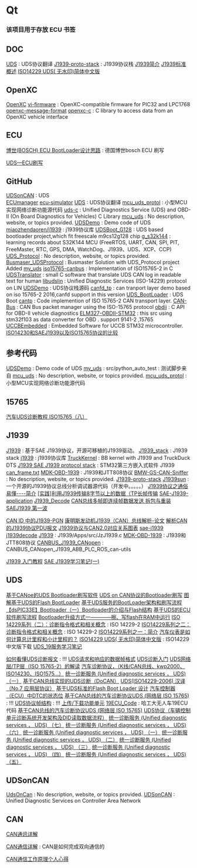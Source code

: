 # Qt
### 该项目用于存放 ECU 书签

## DOC
[UDS](https://github.com/taoynkkx/UDS) : UDS协议翻译 
[J1939-proto-stack](https://github.com/pengnianchun/J1939-proto-stack) : J1939协议栈 
[J1939简介](https://www.kvaser.cn/about-can/higher-layer-protocols/j1939-introduction/)
[J1939标准概述](https://www.kvaser.cn/about-can/higher-layer-protocols/j1939-standards-overview/)
[ISO14229 UDS( 无水印)简体中文版](http://www.100gsoft.cn/softdown/4965.html#downaddress)

## OpenXC
[OpenXC](https://shop.openxcplatform.com/)
[vi-firmware](https://github.com/openxc/vi-firmware) : OpenXC-compatible firmware for PIC32 and LPC1768 
[openxc-message-format](https://github.com/openxc/openxc-message-format)
[openxc-c](https://github.com/openxc/openxc-c) : C library to access data from an OpenXC vehicle interface 

## ECU

[博世(BOSCH) ECU BootLoader设计思路](https://blog.csdn.net/Allen_Spring/article/details/107145344) : 德国博世bosch ECU 刷写 

[UDS—ECU刷写](https://zhuanlan.zhihu.com/p/163058679)


## GitHub
[UDSonCAN](https://github.com/raychow/UDSonCAN) : UDS  
[ECUmanager](https://github.com/nitrousnrg/ECUmanager)
[ecu-simulator](https://github.com/lbenthins/ecu-simulator)
[UDS](https://github.com/taoynkkx/UDS) : UDS协议翻译
[mcu_uds_protol](https://github.com/jiangjie87481/mcu_uds_protol) : 小型MCU实现网络诊断功能源代码
[uds-c](https://github.com/jiangjie87481/uds-c) : Unified Diagnostics Service (UDS) and OBD-II (On Board Diagnostics for Vehicles) C Library
[mcu_uds](https://github.com/miaozhendaoren/mcu_uds) : No description, website, or topics provided.
[UDSDemo](https://github.com/jiangjie87481/UDSDemo) : Demo code of UDS
[miaozhendaoren/j1939](https://github.com/miaozhendaoren/j1939) : j1939协议库
[UDSBoot_G128](https://github.com/ukign/UDSBoot_G128) : UDS based bootloader project,which fit freescale m9cs12g128 chip
[g_s32k144](https://github.com/GreyZhang/g_s32k144) : learning records about S32K144 MCU (FreeRTOS, UART, CAN, SPI, PIT, FreeMaster, RTC, GPS, DMA, WatchDog、J1939、UDS、XCP、CCP)
[UDS_Protocol](https://github.com/Mariale13/UDS_Protocol) : No description, website, or topics provided.
[Busmaser_UDSProtocol](https://github.com/Mariale13/Busmaser_UDSProtocol) : Busmaster Solution with UDS_Protocol project Added
[my_uds](https://github.com/geekyes/my_uds)
[iso15765-canbus](https://github.com/devcoons/iso15765-canbus) : Implementation of ISO15765-2 in C
[UDSTranslator](https://github.com/MrtnsK/UDSTranslator) : small C software that translate UDS CAN log in readable text for human
[libudslin](https://github.com/nxyd/libudslin) : Unified Diagnostic Services (ISO-14229) protocol on LIN
[UDSDemo](https://github.com/ukign/UDSDemo) : UDS协议栈源码
[canfd_tp](https://github.com/ukign/canfd_tp) : can tranport layer demo based on iso 15765-2 2016,canfd support in this version
[UDS_BootLoader](https://github.com/GreenBoxNewEnergy/UDS_BootLoader) : UDS Boot 
[cantp](https://github.com/Hirofeng/cantp) : Code implemention of ISO 15765-2 CAN transport layer. 
[CAN-Bus](https://github.com/gooseberrypi/CAN-Bus) : CAN Bus packet manager using the ISO-15765 protocol 
[obdii](https://github.com/gooseberrypi/obdii) : C API for OBD-II vehicle diagnostics 
[ELM327-OBDII-STM32](https://github.com/ARoozitalab/ELM327-OBDII-STM32) : this src using stm32f103 as data converter for OBD . support 9141-2 ,15765 
[UCCBEmbedded](https://github.com/iwasz/UCCBEmbedded) : Embedded Software for UCCB STM32 microcontroller. 
[ISO14230和SAEJ1939以及ISO15765协议的比较](https://blog.csdn.net/huan447882949/article/details/80278865)


## 参考代码
[UDSDemo](https://github.com/jiangjie87481/UDSDemo) : Demo code of UDS
[my_uds](https://github.com/geekyes/my_uds) : src/python_auto_test : 测试脚步来自
[mcu_uds](https://github.com/miaozhendaoren/mcu_uds) : No description, website, or topics provided.
[mcu_uds_protol](https://github.com/jiangjie87481/mcu_uds_protol) : 小型MCU实现网络诊断功能源代码 

## 15765
[汽车UDS诊断教程 ISO15765（八）](https://blog.csdn.net/weixin_42019584/article/details/103757810)

## J1939
[J1939](https://github.com/XeiTongXueFlyMe/J1939) : 基于SAE J1939协议，开源可移植的J1939驱动。 
[J1939_stack](https://github.com/mikebailey61/J1939_stack) : J1939 stack 
[j1939](https://github.com/yougukepp/j1939) : j1939协议库 
[TruckKernel](https://github.com/TruckHacking/TruckKernel) : BB kernel with J1939 and TruckDuck DTS 
[J1939 SAE J1939 protocol stack](https://www.stmicroelectronics.com.cn/content/st_com/zh/products/embedded-software/mcu-mpu-embedded-software/stm32-embedded-software/stm32-3rd-party-embedded-software/j1939.html) :  STM32第三方嵌入式软件  J1939 
[can_frame.txt](https://github.com/stevinliang/open-j1939/blob/master/doc/can_frame.txt)
[MDK-OBD-1939](https://github.com/Sampkia/MDK-OBD-1939) : J1939和JTT808协议 
[BMW-GS-CAN-Sniffer](https://github.com/Joezhang1980/BMW-GS-CAN-Sniffer) : No description, website, or topics provided. 
[J1939-proto-stack](https://github.com/pengnianchun/J1939-proto-stack)
[J1939sun](https://github.com/wllis/J1939sun) : 一个开源的J1939协议总线分析调试器源代码（开发中。。。。。） 
[J1939协议之通俗易懂----简介](https://blog.csdn.net/langshi_2011/article/details/90209298)
[[实践]利用J1939传输8字节以上的数据（TP长帧传输](http://www.voidcn.com/article/p-tmysgkeh-bqp.html)
[SAE-J1939-application](http://www.pudn.com/Download/item/id/1476267.html) 
[J1939_Decode](https://github.com/Truck-OBD-Development/J1939_Decode)
[CAN总线多帧即连续帧数据发送 拆包与重装](https://blog.csdn.net/mengqingbin5219/article/details/77970774)
[SAEJ1939,第一波](https://blog.csdn.net/new_eggs/article/details/9046031)

[CAN ID 中的J1939-PGN](https://blog.csdn.net/huan447882949/article/details/79944298)
[康明斯发动机J1939（CAN）总线解析-论文](http://www.doc88.com/p-3847774849418.html)
[解析CAN的J1939协议PDU报文](https://blog.csdn.net/lx2385623371/article/details/78810877)
[J1939协议与CAN2.0对应关系图表](https://blog.csdn.net/langshi_2011/article/details/81560079)
[sae-j1939](https://github.com/cpperrr/sae-j1939)
[j1939decode](https://github.com/jackm/j1939decode)
[J1939](https://github.com/JackZhao2017/J1939/blob/develop/Apps/src/JzJ1939.c) : J1939/Apps/src/JzJ1939.c
[MDK-OBD-1939](https://github.com/Sampkia/MDK-OBD-1939) : J1939和JTT808协议 
[CANBUS_J1939_CANopen](https://github.com/MinMengbin/CANBUS_J1939_CANopen) : CANBUS_CANopen_J1939_ABB_PLC_ROS_can-utils 

[J1939 入门教程](https://blog.whatsroot.xyz/2019/03/31/J1939-introduction/)
[SAE J1939学习笔记(一)](https://www.pianshen.com/article/2945588280/)

## UDS

[基于CANoe的UDS Bootloader刷写软件](https://blog.csdn.net/farmer00/article/details/105587545/)
[UDS on CAN协议的Bootloader刷写](https://zhuanlan.zhihu.com/p/66140683)
[图解基于UDS的Flash BootLoader](https://zhuanlan.zhihu.com/p/69819290)
[基于UDS服务的BootLoader架构和刷写流程](https://zhuanlan.zhihu.com/p/148017247)
[【dsPIC33E】Bootloader（一）Bootloader的介绍与Flash结构](https://blog.csdn.net/u010875635/article/details/84660611)
[基于UDS的ECU软件刷写流程](https://zhuanlan.zhihu.com/p/37645386)
[Bootloader升级方式一————擦、写flash在RAM中运行](https://blog.csdn.net/minyuanxiani/article/details/79913353)
[ISO 14229系列（二）：诊断指令格式和相关概念](https://blog.csdn.net/tfslovexizi/article/details/88524243) : ISO 14229-2
[ISO14229系列之二：诊断指令格式和相关概念](https://www.cnblogs.com/autogeek/p/4458658.html) : ISO 14229-2
[ISO14229系列之一：简介](https://www.cnblogs.com/autogeek/p/4458591.html)
[汽车仪表是如何计算总计里程和小计里程的？](https://www.cnblogs.com/autogeek/p/4225017.html)
[ISO14229 UDS( 无水印)简体中文版](http://www.100gsoft.cn/softdown/4965.html#downaddress) : ISO14229中文版下载
[UDS_19服务学习笔记](https://blog.csdn.net/qq628383/article/details/101150540)

[如何看懂UDS诊断报文](https://www.jianshu.com/p/b5805e734ed6) : !!!
[UDS请求和响应的数据帧格式](https://blog.csdn.net/ChenGuiGan/article/details/87777584)
[UDS诊断入门](https://zhuanlan.zhihu.com/p/37310388)
[UDS网络层/TP层（ISO 15765-2）的解读](https://zhuanlan.zhihu.com/p/44857562)
[汽车诊断协议，（K线/CAN总线、kwp2000、ISO14230、ISO1575...）](https://blog.csdn.net/haha1fan/article/details/78007839)
[统一诊断服务 (Unified diagnostic services ， UDS) （一）](https://zhuanlan.zhihu.com/p/33583593)
[基于CAN总线实现的UDS诊断（DoCAN）](https://zhuanlan.zhihu.com/p/37063798)
[UDS(ISO14229-2006) 汉译（No.7 应用层协议）](https://www.cnblogs.com/isAndyWu/p/9584424.html)
[基于UDS标准的Flash Boot Loader 设计](http://www.fyl-tech.com/nd.jsp?id=59#_np=105_329)
[汽车控制器（ECU）中DTC的状态位](https://mp.weixin.qq.com/s?__biz=MzUyODgyMDI0OQ==&mid=2247483717&idx=2&sn=55e317acf1268f413f082c12b2cfa119&chksm=fa6b3033cd1cb925d9ead4bbb2dade0f9717e38b5818ceda53598d9f41b9f6469dfb8722b950&mpshare=1&scene=1&srcid=0529MTVAi9sTNyQA862pqGHf&pass_ticket=fXKprCqzX9p9OZ9nJFyHAS%2F9MqiG8sEkIcD5esPpqLN3MWs6fob6jp9mteazPgiW#rd)
[基于CAN总线的汽车诊断协议UDS (网络层 ISO 15765)](https://blog.csdn.net/qq_28086637/article/details/73699677) : !!!
[UDS协议帧结构](https://a9school.com/uds-frame_structure/) : !!!
[上传/下载功能单元](https://a9school.com/uds-upload_and_download/)
[19ECU_Code](https://github.com/ShieldQiQi/19ECU_Code) : 哈工大无人车19ECU代码
[基于CAN总线的汽车诊断协议UDS (网络层 ISO 15765)](https://blog.csdn.net/qq_28086637/article/details/73699677)
[UDS协议（车辆控制单元诊断系统开发架构及DID读取数据流程）](https://blog.csdn.net/u012252959/article/details/83154392)
[统一诊断服务 (Unified diagnostic services ， UDS) （七）](https://zhuanlan.zhihu.com/p/35143680)
[统一诊断服务 (Unified diagnostic services ， UDS) （六）](https://zhuanlan.zhihu.com/p/34886986)
[统一诊断服务 (Unified diagnostic services ， UDS) （一）](https://zhuanlan.zhihu.com/p/33583593)
[统一诊断服务 (Unified diagnostic services ， UDS) （二）](https://zhuanlan.zhihu.com/p/33742492)
[统一诊断服务 (Unified diagnostic services ， UDS) （三）](https://zhuanlan.zhihu.com/p/33852614)
[统一诊断服务 (Unified diagnostic services ， UDS) （四）](https://zhuanlan.zhihu.com/p/33995635)
[统一诊断服务 (Unified diagnostic services ， UDS) （五）](https://zhuanlan.zhihu.com/p/34425737)

## UDSonCAN
[UdsOnCan](https://github.com/HouiLei/UdsOnCan) : No description, website, or topics provided.
[UDSonCAN](https://github.com/raychow/UDSonCAN) : Unified Diagnostic Services on Controller Area Network

## CAN 

[CAN通讯详解](https://blog.csdn.net/CSDN_Yoa/article/details/81384924)

[CAN通信详解](https://www.cnblogs.com/sgh69/p/11371817.html) : CAN是如何完成双向通信的

[CAN通信工作原理个人心得](https://www.cnblogs.com/dongry/p/9896691.html)

